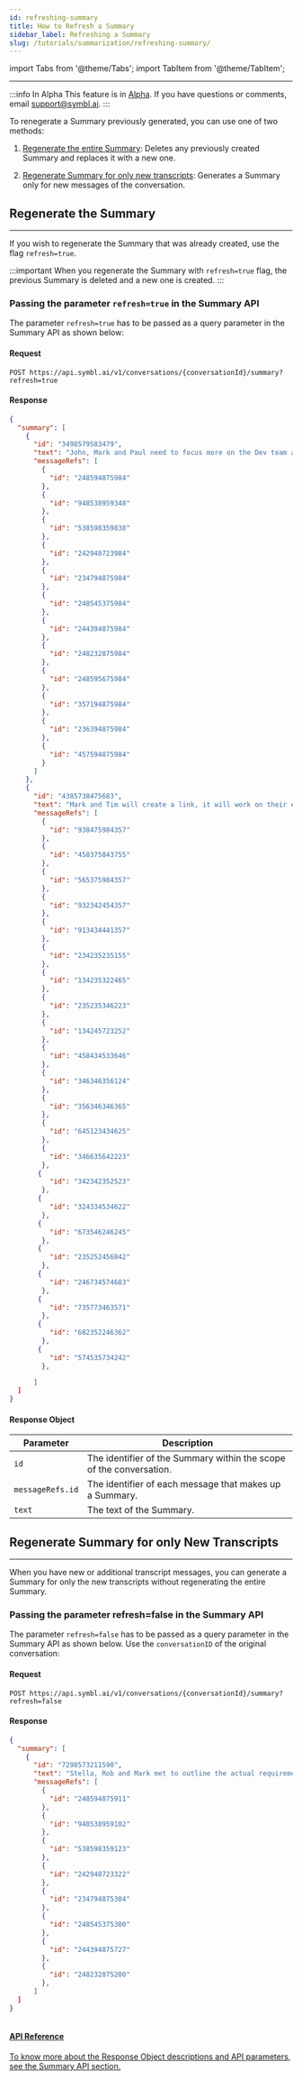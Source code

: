 ```yaml
---
id: refreshing-summary
title: How to Refresh a Summary
sidebar_label: Refreshing a Summary 
slug: /tutorials/summarization/refreshing-summary/
---
```

import Tabs from '@theme/Tabs';
import TabItem from '@theme/TabItem';

---

:::info In Alpha
This feature is in [Alpha](/docs/product-releases). If you have questions or comments, email [support@symbl.ai](mailto:support@symbl.ai).
:::

To renegerate a Summary previously generated, you can use one of two methods: 

1. [Regenerate the entire Summary](#regenerate-the-summary): Deletes any previously created Summary and replaces it with a new one.

1. [Regenerate Summary for only new transcripts](#regenerate-summary-for-only-new-transcripts): Generates a Summary only for new messages of the conversation. 

## Regenerate the Summary 
---

If you wish to regenerate the Summary that was already created, use the flag `refresh=true`. 

:::important
When you regenerate the Summary with `refresh=true` flag, the previous Summary is deleted and a new one is created. 
:::

### Passing the parameter `refresh=true` in the Summary API 

The parameter `refresh=true` has to be passed as a query parameter in the Summary API as shown below:

#### Request

`POST https://api.symbl.ai/v1/conversations/{conversationId}/summary?refresh=true`

#### Response

```json
{
  "summary": [
    {
      "id": "3498579583479",
      "text": "John, Mark and Paul need to focus more on the Dev team and on the product. In order to focus on the sales hires, Paul needs to know which geographies they should focus on.",
      "messageRefs": [
        {
          "id": "248594875984"
        },
        {
          "id": "948538959348"
        },
        {
          "id": "538598359838"
        },
        {
          "id": "242948723984"
        },
        {
          "id": "234794875984"
        },
        {
          "id": "248545375984"
        },
        {
          "id": "244394875984"
        },
        {
          "id": "248232875984"
        },
        {
          "id": "248595675984"
        },
        {
          "id": "357194875984"
        },
        {
          "id": "236394875984"
        },
        {
          "id": "457594875984"
        }
      ]
    },
    {
      "id": "4385738475683",
      "text": "Mark and Tim will create a link, it will work on their environment and use the same API. The video placement will use a cookie. The idea is to eliminate effort on the consultancy team. Mark suggests a negation using cookies. Rob and Tim agree that it simplifies things on their end.",
      "messageRefs": [
        {
          "id": "938475984357"
        },
        {
          "id": "458375843755"
        },
        {
          "id": "565375984357"
        },
        {
          "id": "932342454357"
        },
        {
          "id": "913434441357"
        },
        {
          "id": "234235235155"
        },
        {
          "id": "134235322465"
        },
        {
          "id": "235235346223"
        },
        {
          "id": "134245723252"
        },
        {
          "id": "458434533646"
        },
        {
          "id": "346346356124"
        },
        {
          "id": "356346346365"
        },
        {
          "id": "645123434625"
        },
        {
          "id": "346635642223"
        },
       {
          "id": "342342352523"
        },
       {
          "id": "324334534622"
        },
       {
          "id": "673546246245"
        },
       {
          "id": "235252456842"
        },
       {
          "id": "246734574683"
        },
       {
          "id": "735773463571"
        },
       {
          "id": "682352246362"
        },
       {
          "id": "574535734242"
        },

      ]
  ]
}
```

#### Response Object

Parameter | Description | 
---------- | -------
```id```    | The identifier of the Summary within the scope of the conversation. 
```messageRefs.id``` | The identifier of each message that makes up a Summary.
```text```| The text of the Summary.

## Regenerate Summary for only New Transcripts
---

When you have new or additional transcript messages, you can generate a Summary for only the new transcripts without regenerating the entire Summary. 

### Passing the parameter refresh=false in the Summary API

The parameter `refresh=false` has to be passed as a query parameter in the Summary API as shown below. Use the `conversationID` of the original conversation:

#### Request

`POST https://api.symbl.ai/v1/conversations/{conversationId}/summary?refresh=false`

#### Response

```json
{
  "summary": [
    {
      "id": "7298573211590",
      "text": "Stella, Rob and Mark met to outline the actual requirement for the APIs. They have specified the details in the Product Requirement Documentation. Some of the errors encountered in the past were related to the implementation gaps. Tim will investigate the past errors and share the same with the team",
      "messageRefs": [
        {
          "id": "248594875911"
        },
        {
          "id": "948538959102"
        },
        {
          "id": "538598359123"
        },
        {
          "id": "242948723322"
        },
        {
          "id": "234794875304"
        },
        {
          "id": "248545375300"
        },
        {
          "id": "244394875727"
        },
        {
          "id": "248232875200"
        },
      ]
  ]
}
```

<div class="row">
  <div class="column">
    <div class="card"><a href="/docs/conversation-api/summary"><h4>API Reference</h4>To know more about the Response Object descriptions and API parameters, see the Summary API section.</a></div>
  </div>
</div>
<br/>